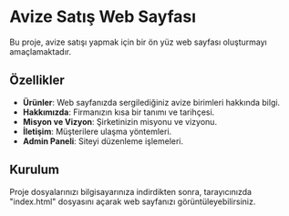 # Avize Satış Web Sayfası

Bu proje, avize satışı yapmak için bir ön yüz web sayfası oluşturmayı amaçlamaktadır.

## Özellikler

- **Ürünler**: Web sayfanızda sergilediğiniz avize birimleri hakkında bilgi.
- **Hakkımızda**: Firmanızın kısa bir tanımı ve tarihçesi.
- **Misyon ve Vizyon**: Şirketinizin misyonu ve vizyonu.
- **İletişim**: Müşterilere ulaşma yöntemleri.
- **Admin Paneli**: Siteyi düzenleme işlemeleri.

##  Kurulum
Proje dosyalarınızı bilgisayarınıza indirdikten sonra, tarayıcınızda "index.html" dosyasını açarak web sayfanızı görüntüleyebilirsiniz.
